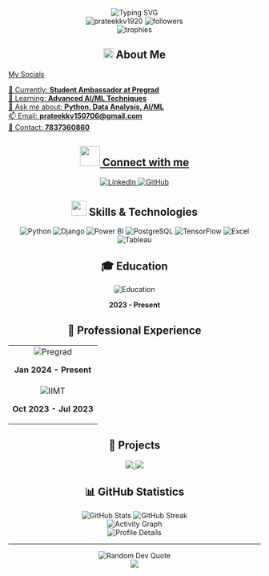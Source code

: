 <div align="center">
  <img src="https://readme-typing-svg.herokuapp.com?font=Fira+Code&weight=600&size=50&pause=1000&color=6A5ACD&center=true&vCenter=true&random=false&width=600&lines=Hi+%F0%9F%91%8B%2C+I'm+PRATEEK;AI%2FML+Engineer;Data+Enthusiast" alt="Typing SVG" />
</div>

<div align="center">
  <img src="https://komarev.com/ghpvc/?username=prateekkv1920&label=Profile%20views&color=6A5ACD&style=for-the-badge" alt="prateekkv1920" />
  <img src="https://img.shields.io/github/followers/prateekkv1920?label=Followers&style=for-the-badge&color=6A5ACD" alt="followers" />
</div>

<div align="center">
  <img src="https://github-profile-trophy.vercel.app/?username=prateekkv1920&theme=tokyonight&no-frame=true&row=1&column=7" alt="trophies" />
</div>

<h2 align="center">
  <img src="https://media2.giphy.com/media/QssGEmpkyEOhBCb7e1/giphy.gif?cid=ecf05e47a0n3gi1bfqntqmob8g9aid1oyj2wr3ds3mg700bl&rid=giphy.gif" width="20"> 
  About Me
</h2>

<div align="center">
    <a href="https://linktr.ee/Prateek_kv_"  target="_blank">
<p align="left">
My Socials </p>
</div>
<div align="center">
  <p align="left">
    🔭 Currently: <b>Student Ambassador at Pregrad</b><br>
    🌱 Learning: <b>Advanced AI/ML Techniques</b><br>
    💬 Ask me about: <b>Python, Data Analysis, AI/ML</b><br>
    📫 Email: <b>prateekkv150706@gmail.com</b><br>
    📱 Contact: <b>7837360860</b>
  </p>

</div>


              

<h2 align="center">
  <img src="https://media.giphy.com/media/iY8CRBdQXODJSCERIr/giphy.gif" width="40">
  Connect with me
</h2>

<p align="center">

              
  <a href="https://www.linkedin.com/in/prateek-kv-613822281/" target="_blank">
    <img src="https://img.shields.io/badge/LinkedIn-0077B5?style=for-the-badge&logo=linkedin&logoColor=white" alt="LinkedIn" />
  </a>
  <a href="https://github.com/prateekkv1920" target="_blank">
    <img src="https://img.shields.io/badge/GitHub-100000?style=for-the-badge&logo=github&logoColor=white" alt="GitHub" />
  </a>
</p>

<h2 align="center">
  <img src="https://media.giphy.com/media/WUlplcMpOCEmTGBtBW/giphy.gif" width="30">
  Skills & Technologies
</h2>

<p align="center">
  <img src="https://img.shields.io/badge/Python-3776AB?style=for-the-badge&logo=python&logoColor=white" alt="Python" />
  <img src="https://img.shields.io/badge/Django-092E20?style=for-the-badge&logo=django&logoColor=white" alt="Django" />
  <img src="https://img.shields.io/badge/PowerBI-F2C811?style=for-the-badge&logo=Power%20BI&logoColor=white" alt="Power BI" />
  <img src="https://img.shields.io/badge/PostgreSQL-316192?style=for-the-badge&logo=postgresql&logoColor=white" alt="PostgreSQL" />
  <img src="https://img.shields.io/badge/TensorFlow-FF6F00?style=for-the-badge&logo=tensorflow&logoColor=white" alt="TensorFlow" />
  <img src="https://img.shields.io/badge/Excel-217346?style=for-the-badge&logo=microsoft-excel&logoColor=white" alt="Excel" />
  <img src="https://img.shields.io/badge/Tableau-E97627?style=for-the-badge&logo=Tableau&logoColor=white" alt="Tableau" />
</p>

<h2 align="center">🎓 Education</h2>

<div align="center">
  <img src="https://img.shields.io/badge/IIMT_University-BTech_AI&ML-6A5ACD?style=for-the-badge" alt="Education" />
  <p><b>2023 - Present</b></p>
</div>

<h2 align="center">💼 Professional Experience</h2>

<div align="center">
  <table>
    <tr>
      <td align="center">
        <img src="https://img.shields.io/badge/Student_Ambassador-Pregrad-FF6B6B?style=for-the-badge" alt="Pregrad" />
        <p><b>Jan 2024 - Present</b></p>
      </td>
    </tr>
    <tr>
      <td align="center">
        <img src="https://img.shields.io/badge/Incubator_Cell-IIMT_University-4D96FF?style=for-the-badge" alt="IIMT" />
        <p><b>Oct 2023 - Jul 2023</b></p>
      </td>
    </tr>
  </table>
</div>

<h2 align="center">🚀 Projects</h2>

<div align="center">
  <a href="#">
    <img src="https://github-readme-stats.vercel.app/api/pin/?username=prateekkv1920&repo=django-social-media&theme=tokyonight" />
  </a>
  <a href="#">
    <img src="https://github-readme-stats.vercel.app/api/pin/?username=prateekkv1920&repo=tour-it-dashboard&theme=tokyonight" />
  </a>
</div>

<h2 align="center">📊 GitHub Statistics</h2>

<div align="center">
  <img src="https://github-readme-stats.vercel.app/api?username=prateekkv1920&show_icons=true&theme=tokyonight" alt="GitHub Stats" />
  <img src="https://github-readme-streak-stats.herokuapp.com/?user=prateekkv1920&theme=tokyonight" alt="GitHub Streak" />
</div>

<div align="center">
  <img src="https://github-readme-activity-graph.vercel.app/graph?username=prateekkv1920&theme=tokyo-night" alt="Activity Graph" />
</div>

<div align="center">
  <img src="https://github-profile-summary-cards.vercel.app/api/cards/profile-details?username=prateekkv1920&theme=tokyonight" alt="Profile Details" />
</div>

---

<div align="center">
  <img src="https://quotes-github-readme.vercel.app/api?type=horizontal&theme=tokyonight" alt="Random Dev Quote" />
</div>

<div align="center">
  <img src="https://raw.githubusercontent.com/Trilokia/Trilokia/379277808c61ef204768a61bbc5d25bc7798ccf1/bottom_header.svg" />
</div>

